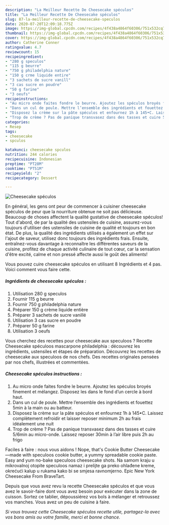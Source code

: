 ```yaml
---
description: "La Meilleur Recette De Cheesecake spéculos"
title: "La Meilleur Recette De Cheesecake spéculos"
slug: 87-la-meilleur-recette-de-cheesecake-speculos
date: 2020-07-20T12:09:18.775Z
image: https://img-global.cpcdn.com/recipes/4f438a4864f60306/751x532cq70/cheesecake-speculos-photo-principale-de-la-recette.jpg
thumbnail: https://img-global.cpcdn.com/recipes/4f438a4864f60306/751x532cq70/cheesecake-speculos-photo-principale-de-la-recette.jpg
cover: https://img-global.cpcdn.com/recipes/4f438a4864f60306/751x532cq70/cheesecake-speculos-photo-principale-de-la-recette.jpg
author: Catherine Conner
ratingvalue: 4.7
reviewcount: 15
recipeingredient:
- "280 g speculos"
- "115 g beurre"
- "750 g philadelphia nature"
- "150 g crme liquide entire"
- "3 sachets de sucre vanill"
- "3 cas sucre en poudre"
- "50 g farine"
- "3 oeufs"
recipeinstructions:
- "Au micro onde faites fondre le beurre. Ajoutez les spéculos broyés finement et mélangez. Disposez les dans le fond d’un cercle à bord haut."
- "Dans un cul de poule. Mettre l’ensemble des ingrédients et fouettez 5min à la main ou au batteur."
- "Disposez la crème sur la pâte spéculos et enfournez 1h à 145•C. Laissez complètement refroidir et laisser reposer minimum 2h au frais idéalement une nuit"
- "Trop de crème ? Pas de panique transvasez dans des tasses et cuire 5/6min au micro-onde. Laissez reposer 30min à l’air libre puis 2h au frigo"
categories:
- Resep
tags:
- cheesecake
- spculos

katakunci: cheesecake spculos 
nutrition: 244 calories
recipecuisine: Indonesian
preptime: "PT28M"
cooktime: "PT51M"
recipeyield: "2"
recipecategory: Dessert

---
```



![Cheesecake spéculos](https://img-global.cpcdn.com/recipes/4f438a4864f60306/751x532cq70/cheesecake-speculos-photo-principale-de-la-recette.jpg)

En général, les gens ont peur de commencer à cuisiner cheesecake spéculos de peur que la nourriture obtenue ne soit pas délicieuse. Beaucoup de choses affectent la qualité gustative de cheesecake spéculos! Tout d'abord, de par la qualité des ustensiles de cuisine, assurez-vous toujours d'utiliser des ustensiles de cuisine de qualité et toujours en bon état. De plus, la qualité des ingrédients utilisés a également un effet sur l'ajout de saveur, utilisez donc toujours des ingrédients frais. Ensuite, entraînez-vous davantage à reconnaître les différentes saveurs de la cuisine, profitez de chaque activité culinaire de tout cœur, car la sensation d'être excité, calme et non pressé affecte aussi le goût des aliments!

<!--inarticleads1-->

Vous pouvez cuire cheesecake spéculos en utilisant 8 Ingrédients et 4 pas. Voici comment vous faire cette.

##### Ingrédients de cheesecake spéculos :

1. Utilisation 280 g speculos
1. Fournir 115 g beurre
1. Fournir 750 g philadelphia nature
1. Préparer 150 g crème liquide entière
1. Préparer 3 sachets de sucre vanillé
1. Utilisation 3 cas sucre en poudre
1. Préparer 50 g farine
1. Utilisation 3 oeufs


Vous cherchez des recettes pour cheesecake aux speculoos ? Recette Cheesecake spéculoos mascarpone philadelphia : découvrez les ingrédients, ustensiles et étapes de préparation. Découvrez les recettes de cheesecake aux speculoos de nos chefs. Des recettes originales pensées par nos chefs, illustrées et commentées. 

<!--inarticleads2-->

##### Cheesecake spéculos instructions :

1. Au micro onde faites fondre le beurre. Ajoutez les spéculos broyés finement et mélangez. Disposez les dans le fond d’un cercle à bord haut.
1. Dans un cul de poule. Mettre l’ensemble des ingrédients et fouettez 5min à la main ou au batteur.
1. Disposez la crème sur la pâte spéculos et enfournez 1h à 145•C. Laissez complètement refroidir et laisser reposer minimum 2h au frais idéalement une nuit
1. Trop de crème ? Pas de panique transvasez dans des tasses et cuire 5/6min au micro-onde. Laissez reposer 30min à l’air libre puis 2h au frigo


Faciles à faire : nous vous aidons ! Nope, that&#39;s Cookie Butter Cheesecake—made with speculoos cookie butter, a yummy spreadable cookie paste. Easy and yum no-bake speculoos cheesecake shots. Na samom kraju u mikrovalnoj otopite speculoos namaz i prelijte ga preko ohlađene kreme, okrećući kalup u rukama kako bi se smjesa ravnomjerno. Epic New York Cheesecake From BraveTart. 

<!--inarticleads1-->

<p>
Depuis que vous avez revu la recette Cheesecake spéculos et que vous avez le savoir-faire dont vous avez besoin pour exécuter dans la zone de cuisson. Sortez ce tablier, dépoussiérez vos bols à mélanger et retroussez vos manches. Vous avez un peu de cuisine à faire.
</p>

<p>
<i>Si vous trouvez cette Cheesecake spéculos recette utile, partagez-la avec vos bons amis ou votre famille, merci et bonne chance.</i>
</p>
